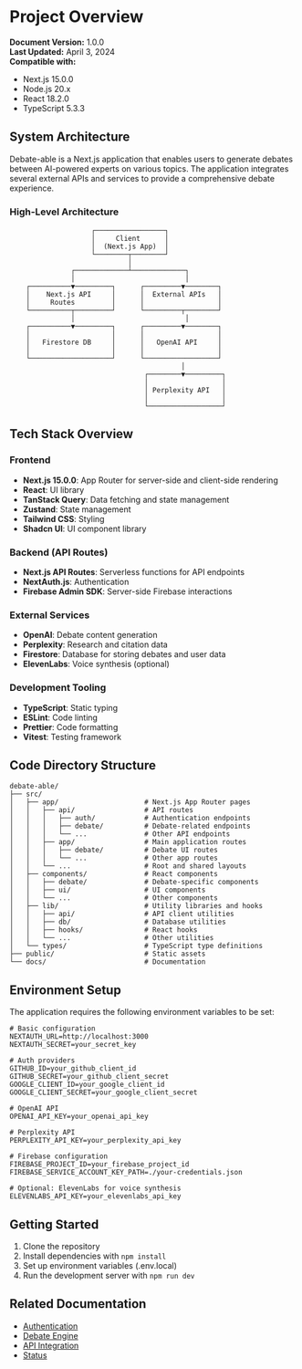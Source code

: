 # Project Overview

**Document Version:** 1.0.0  
**Last Updated:** April 3, 2024  
**Compatible with:** 
- Next.js 15.0.0
- Node.js 20.x
- React 18.2.0
- TypeScript 5.3.3

## System Architecture

Debate-able is a Next.js application that enables users to generate debates between AI-powered experts on various topics. The application integrates several external APIs and services to provide a comprehensive debate experience.

### High-Level Architecture

```
                    ┌─────────────────┐
                    │     Client      │
                    │  (Next.js App)  │
                    └────────┬────────┘
                             │
               ┌─────────────┴─────────────┐
               │                           │
    ┌──────────▼─────────┐      ┌─────────▼────────┐
    │    Next.js API     │      │  External APIs   │
    │     Routes         │      │                  │
    └──────────┬─────────┘      └─────────┬────────┘
               │                           │
    ┌──────────▼─────────┐      ┌─────────▼────────┐
    │                    │      │                  │
    │   Firestore DB     │      │   OpenAI API     │
    │                    │      │                  │
    └────────────────────┘      └──────────────────┘
                                          │
                                 ┌────────▼─────────┐
                                 │                  │
                                 │ Perplexity API   │
                                 │                  │
                                 └──────────────────┘
```

## Tech Stack Overview

### Frontend
- **Next.js 15.0.0**: App Router for server-side and client-side rendering
- **React**: UI library
- **TanStack Query**: Data fetching and state management
- **Zustand**: State management
- **Tailwind CSS**: Styling
- **Shadcn UI**: UI component library

### Backend (API Routes)
- **Next.js API Routes**: Serverless functions for API endpoints
- **NextAuth.js**: Authentication
- **Firebase Admin SDK**: Server-side Firebase interactions

### External Services
- **OpenAI**: Debate content generation
- **Perplexity**: Research and citation data
- **Firestore**: Database for storing debates and user data
- **ElevenLabs**: Voice synthesis (optional)

### Development Tooling
- **TypeScript**: Static typing
- **ESLint**: Code linting
- **Prettier**: Code formatting
- **Vitest**: Testing framework

## Code Directory Structure

```
debate-able/
├── src/
│   ├── app/                     # Next.js App Router pages
│   │   ├── api/                 # API routes
│   │   │   ├── auth/            # Authentication endpoints
│   │   │   ├── debate/          # Debate-related endpoints
│   │   │   └── ...              # Other API endpoints
│   │   ├── app/                 # Main application routes
│   │   │   ├── debate/          # Debate UI routes
│   │   │   └── ...              # Other app routes
│   │   └── ...                  # Root and shared layouts
│   ├── components/              # React components
│   │   ├── debate/              # Debate-specific components
│   │   ├── ui/                  # UI components
│   │   └── ...                  # Other components
│   ├── lib/                     # Utility libraries and hooks
│   │   ├── api/                 # API client utilities
│   │   ├── db/                  # Database utilities
│   │   ├── hooks/               # React hooks
│   │   └── ...                  # Other utilities
│   └── types/                   # TypeScript type definitions
├── public/                      # Static assets
└── docs/                        # Documentation
```

## Environment Setup

The application requires the following environment variables to be set:

```
# Basic configuration
NEXTAUTH_URL=http://localhost:3000
NEXTAUTH_SECRET=your_secret_key

# Auth providers
GITHUB_ID=your_github_client_id
GITHUB_SECRET=your_github_client_secret
GOOGLE_CLIENT_ID=your_google_client_id
GOOGLE_CLIENT_SECRET=your_google_client_secret

# OpenAI API
OPENAI_API_KEY=your_openai_api_key

# Perplexity API
PERPLEXITY_API_KEY=your_perplexity_api_key

# Firebase configuration
FIREBASE_PROJECT_ID=your_firebase_project_id
FIREBASE_SERVICE_ACCOUNT_KEY_PATH=./your-credentials.json

# Optional: ElevenLabs for voice synthesis
ELEVENLABS_API_KEY=your_elevenlabs_api_key
```

## Getting Started

1. Clone the repository
2. Install dependencies with `npm install`
3. Set up environment variables (.env.local)
4. Run the development server with `npm run dev`

## Related Documentation
- [Authentication](../features/Authentication.md)
- [Debate Engine](../features/Debate-Engine.md)
- [API Integration](../api/API-Integration.md)
- [Status](../Status.md) 